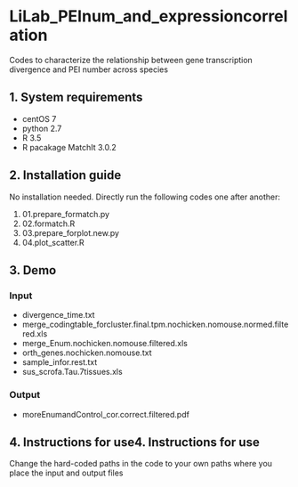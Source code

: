 # LiLab_PEInum_and_expressioncorrelation

Codes to characterize the relationship between gene transcription divergence and PEI number across species

## 1. System requirements

-  centOS 7
- python 2.7
- R 3.5
- R pacakage MatchIt 3.0.2

## 2. Installation guide

No installation needed. Directly run the following codes one after another:

1. 01.prepare_formatch.py
2. 02.formatch.R
3. 03.prepare_forplot.new.py
4. 04.plot_scatter.R

## 3. Demo
### Input

- divergence_time.txt
- merge_codingtable_forcluster.final.tpm.nochicken.nomouse.normed.filtered.xls
- merge_Enum.nochicken.nomouse.filtered.xls
- orth_genes.nochicken.nomouse.txt
- sample_infor.rest.txt
- sus_scrofa.Tau.7tissues.xls

### Output
- moreEnumandControl_cor.correct.filtered.pdf

## 4. Instructions for use4. Instructions for use

Change the hard-coded paths in the code to your own paths where you place the input and output files
